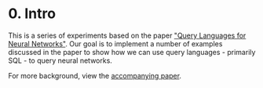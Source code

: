 # 0. Intro

This is a series of experiments based on the paper ["Query Languages for Neural
Networks"](https://arxiv.org/abs/2408.10362). Our goal is to implement a number
of examples discussed in the paper to show how we can use query languages -
primarily SQL - to query neural networks.

For more background, view the [accompanying
paper](https://arxiv.org/abs/2502.14745).
